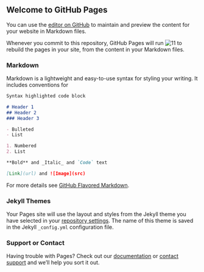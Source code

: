 ## Welcome to GitHub Pages

You can use the [editor on GitHub](https://github.com/seohg-hgu/seohg-hgu.github.io/edit/master/index.md) to maintain and preview the content for your website in Markdown files.

Whenever you commit to this repository, GitHub Pages will run ![11](https://user-images.githubusercontent.com/63279356/81468269-6edc7200-9219-11ea-8c59-cf77885dd7c1.jpg)
 to rebuild the pages in your site, from the content in your Markdown files.

### Markdown

Markdown is a lightweight and easy-to-use syntax for styling your writing. It includes conventions for

```markdown
Syntax highlighted code block

# Header 1
## Header 2
### Header 3

- Bulleted
- List

1. Numbered
2. List

**Bold** and _Italic_ and `Code` text

[Link](url) and ![Image](src)
```

For more details see [GitHub Flavored Markdown](https://guides.github.com/features/mastering-markdown/).

### Jekyll Themes

Your Pages site will use the layout and styles from the Jekyll theme you have selected in your [repository settings](https://github.com/seohg-hgu/seohg-hgu.github.io/settings). The name of this theme is saved in the Jekyll `_config.yml` configuration file.

### Support or Contact

Having trouble with Pages? Check out our [documentation](https://help.github.com/categories/github-pages-basics/) or [contact support](https://github.com/contact) and we’ll help you sort it out.
